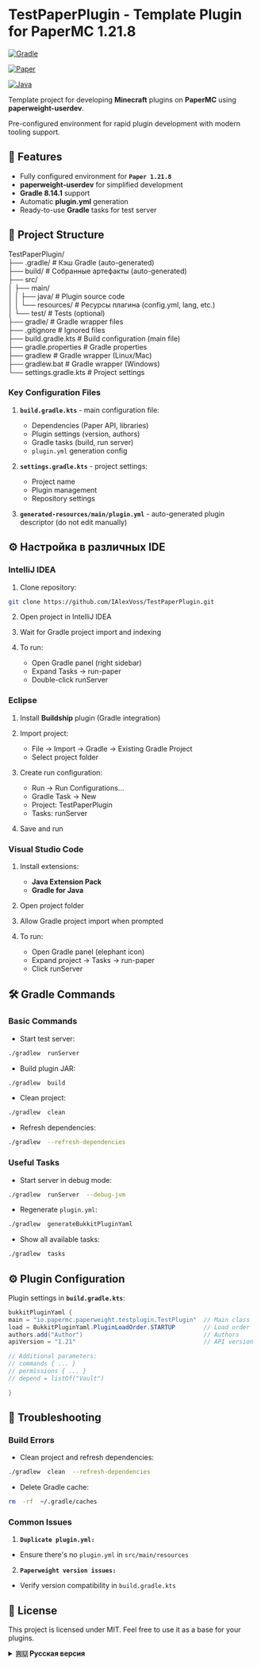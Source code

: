 # TestPaperPlugin - Template Plugin for PaperMC 1.21.8

[![Gradle](https://img.shields.io/badge/Gradle-8.14.1-brightgreen.svg)](https://gradle.org)

[![Paper](https://img.shields.io/badge/Paper-1.21.8-blue.svg)](https://papermc.io)

[![Java](https://img.shields.io/badge/Java-21-orange.svg)](https://openjdk.java.net)

Template project for developing **Minecraft** plugins on **PaperMC** using **paperweight-userdev**.

Pre-configured environment for rapid plugin development with modern tooling support.

## 🚀 Features

- Fully configured environment for **`Paper 1.21.8`**
- **paperweight-userdev** for simplified development
- **Gradle 8.14.1** support
- Automatic **plugin.yml** generation
- Ready-to-use **Gradle** tasks for test server

## 📂 Project Structure

TestPaperPlugin/  
├── .gradle/ # Кэш Gradle (auto-generated)  
├── build/ # Собранные артефакты (auto-generated)  
├── src/  
│ ├── main/  
│ │ ├── java/ # Plugin source code  
│ │ └── resources/ # Ресурсы плагина (config.yml, lang, etc.)  
│ └── test/ # Tests (optional)  
├── gradle/ # Gradle wrapper files  
├── .gitignore # Ignored files  
├── build.gradle.kts # Build configuration (main file)  
├── gradle.properties # Gradle properties  
├── gradlew # Gradle wrapper (Linux/Mac)  
├── gradlew.bat # Gradle wrapper (Windows)  
└── settings.gradle.kts # Project settings

### Key Configuration Files

1.  **`build.gradle.kts`** - main configuration file:

    - Dependencies (Paper API, libraries)
    - Plugin settings (version, authors)
    - Gradle tasks (build, run server)
    - `plugin.yml` generation config

2.  **`settings.gradle.kts`** - project settings:

    - Project name
    - Plugin management
    - Repository settings

3.  **`generated-resources/main/plugin.yml`** - auto-generated plugin descriptor (do not edit manually)

## ⚙️ Настройка в различных IDE

### IntelliJ IDEA

1. Clone repository:

```bash
git clone https://github.com/IAlexVoss/TestPaperPlugin.git
```

2. Open project in IntelliJ IDEA

3. Wait for Gradle project import and indexing

4. To run:

   - Open Gradle panel (right sidebar)
   - Expand Tasks → run-paper
   - Double-click runServer

### Eclipse

1. Install **Buildship** plugin (Gradle integration)

2. Import project:

   - File → Import → Gradle → Existing Gradle Project
   - Select project folder

3. Create run configuration:

   - Run → Run Configurations...
   - Gradle Task → New
   - Project: TestPaperPlugin
   - Tasks: runServer

4. Save and run

### Visual Studio Code

1. Install extensions:

   - **Java Extension Pack**
   - **Gradle for Java**

2. Open project folder

3. Allow Gradle project import when prompted

4. To run:

   - Open Gradle panel (elephant icon)
   - Expand project → Tasks → run-paper
   - Click runServer

## 🛠️ Gradle Commands

### Basic Commands

- Start test server:

```bash
./gradlew  runServer
```

- Build plugin JAR:

```bash
./gradlew  build
```

- Clean project:

```bash
./gradlew  clean
```

- Refresh dependencies:

```bash
./gradlew  --refresh-dependencies
```

### Useful Tasks

- Start server in debug mode:

```bash
./gradlew  runServer  --debug-jvm
```

- Regenerate `plugin.yml`:

```bash
./gradlew  generateBukkitPluginYaml
```

- Show all available tasks:

```bash
./gradlew  tasks
```

## ⚙️ Plugin Configuration

Plugin settings in **`build.gradle.kts`**:

```java
bukkitPluginYaml {
main = "io.papermc.paperweight.testplugin.TestPlugin"  // Main class
load = BukkitPluginYaml.PluginLoadOrder.STARTUP        // Load order
authors.add("Author")                                  // Authors
apiVersion = "1.21"                                    // API version

// Additional parameters:
// commands { ... }
// permissions { ... }
// depend = listOf("Vault")

}
```

## 🔧 Troubleshooting

### Build Errors

- Clean project and refresh dependencies:

```bash
./gradlew  clean  --refresh-dependencies
```

- Delete Gradle cache:

```bash
rm  -rf  ~/.gradle/caches
```

### Common Issues

1.  **`Duplicate plugin.yml:`**

- Ensure there's no `plugin.yml` in `src/main/resources`

2.  **`Paperweight version issues:`**

- Verify version compatibility in `build.gradle.kts`

## 📝 License

This project is licensed under MIT. Feel free to use it as a base for your plugins.

<details> <summary><b>🇷🇺 Русская версия</b></summary>

[Читать на русском](README.ru.md)

</details>

